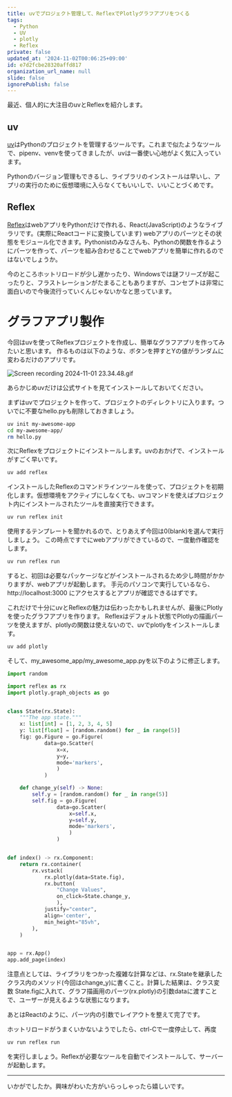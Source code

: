 ```yaml
---
title: uvでプロジェクト管理して、ReflexでPlotlyグラフアプリをつくる
tags:
  - Python
  - UV
  - plotly
  - Reflex
private: false
updated_at: '2024-11-02T00:06:25+09:00'
id: e7d2fcbe28320affd817
organization_url_name: null
slide: false
ignorePublish: false
---
```

最近、個人的に大注目のuvとReflexを紹介します。

## uv

[uv](https://github.com/astral-sh/uv)はPythonのプロジェクトを管理するツールです。これまで似たようなツールで、pipenv、venvを使ってきましたが、uvは一番使い心地がよく気に入っています。

Pythonのバージョン管理もできるし、ライブラリのインストールは早いし、アプリの実行のために仮想環境に入らなくてもいいしで、いいことづくめです。

## Reflex

[Reflex](https://reflex.dev/)はwebアプリをPythonだけで作れる、React(JavaScript)のようなライブラリです。(実際にReactコードに変換しています)
webアプリのパーツとその状態をモジュール化できます。Pythonistのみなさんも、Pythonの関数を作るようにパーツを作って、パーツを組み合わせることでwebアプリを簡単に作れるのではないでしょうか。

今のところホットリロードが少し遅かったり、Windowsでは謎フリーズが起こったりと、フラストレーションがたまることもありますが、コンセプトは非常に面白いので今後流行っていくんじゃないかなと思っています。

# グラフアプリ製作

今回はuvを使ってReflexプロジェクトを作成し、簡単なグラフアプリを作ってみたいと思います。
作るものは以下のような、ボタンを押すとYの値がランダムに変わるだけのアプリです。

![Screen recording 2024-11-01 23.34.48.gif](https://qiita-image-store.s3.ap-northeast-1.amazonaws.com/0/2591762/35460479-6420-21b8-c8ae-d7dd23b626de.gif)

あらかじめuvだけは公式サイトを見てインストールしておいてください。

まずはuvでプロジェクトを作って、プロジェクトのディレクトリに入ります。ついでに不要なhello.pyも削除しておきましょう。

```bash
uv init my-awesome-app
cd my-awesome-app/
rm hello.py
```

次にReflexをプロジェクトにインストールします。uvのおかげで、インストールがすごく早いです。

```bash
uv add reflex
```

インストールしたReflexのコマンドラインツールを使って、プロジェクトを初期化します。仮想環境をアクティブにしなくても、uvコマンドを使えばプロジェクト内にインストールされたツールを直接実行できます。

```bash
uv run reflex init
```

使用するテンプレートを聞かれるので、とりあえず今回は0(blank)を選んで実行しましょう。
この時点ですでにwebアプリができているので、一度動作確認をします。

```bash
uv run reflex run
```

すると、初回は必要なパッケージなどがインストールされるため少し時間がかかりますが、webアプリが起動します。
手元のパソコンで実行しているなら、http://localhost:3000 にアクセスするとアプリが確認できるはずです。

これだけで十分にuvとReflexの魅力は伝わったかもしれませんが、最後にPlotlyを使ったグラフアプリを作ります。
Reflexはデフォルト状態でPlotlyの描画パーツを使えますが、plotlyの関数は使えないので、uvでplotlyをインストールします。

```bash
uv add plotly
```

そして、my_awesome_app/my_awesome_app.pyを以下のように修正します。

```python
import random

import reflex as rx
import plotly.graph_objects as go


class State(rx.State):
    """The app state."""
    x: list[int] = [1, 2, 3, 4, 5]
    y: list[float] = [random.random() for _ in range(5)]
    fig: go.Figure = go.Figure(
            data=go.Scatter(
                x=x,
                y=y,
                mode='markers',
                )
            )

    def change_y(self) -> None:
        self.y = [random.random() for _ in range(5)]
        self.fig = go.Figure(
                data=go.Scatter(
                    x=self.x,
                    y=self.y,
                    mode='markers',
                    )
                )


def index() -> rx.Component:
    return rx.container(
        rx.vstack(
            rx.plotly(data=State.fig),
            rx.button(
                "Change Values",
                on_click=State.change_y,
                ),
            justify="center",
            align='center',
            min_height="85vh",
        ),
    )


app = rx.App()
app.add_page(index)
```

注意点としては、ライブラリをつかった複雑な計算などは、rx.Stateを継承したクラス内のメソッド(今回はchange_y)に書くこと。計算した結果は、クラス変数 State.figに入れて、グラフ描画用のパーツ(rx.plotly)の引数dataに渡すことで、ユーザーが見えるような状態になります。

あとはReactのように、パーツ内の引数でレイアウトを整えて完了です。

ホットリロードがうまくいかないようでしたら、ctrl-Cで一度停止して、再度

```bash
uv run reflex run
```

を実行しましょう。Reflexが必要なツールを自動でインストールして、サーバーが起動します。

---

いかがでしたか。興味がわいた方がいらっしゃったら嬉しいです。
